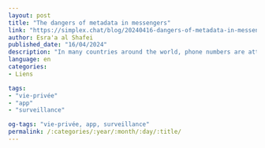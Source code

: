 ```yaml
---
layout: post
title: "The dangers of metadata in messengers"
link: "https://simplex.chat/blog/20240416-dangers-of-metadata-in-messengers.html"
author: Esra'a al Shafei
published_date: "16/04/2024"
description: "In many countries around the world, phone numbers are attached to biometrics data and personal IDs. Telecommunications companies are either government owned or are heavily regulated, privately owned monopolies who comply with most government requests for backdoors or user data. The idea that today, we still need to give out our phone numbers as primary identifiers to be able to use the leading messaging apps should be frowned upon and actively challenged. It’s necessary to advocate for private alternatives in messaging that do not rely on user IDs of any kind - and yes, it’s possible."
language: en
categories:
- Liens

tags:
- "vie-privée"
- "app"
- "surveillance"

og-tags: "vie-privée, app, surveillance"
permalink: /:categories/:year/:month/:day/:title/
---
```

